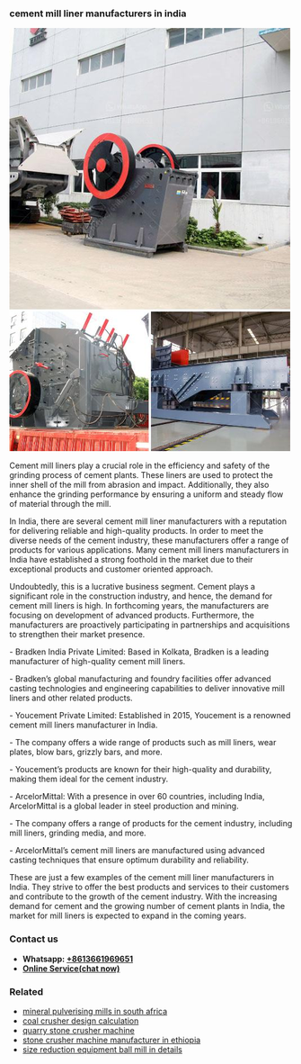 <h3>cement mill liner manufacturers in india</h3><img src='1708332547.jpg' alt=''><p>Cement mill liners play a crucial role in the efficiency and safety of the grinding process of cement plants. These liners are used to protect the inner shell of the mill from abrasion and impact. Additionally, they also enhance the grinding performance by ensuring a uniform and steady flow of material through the mill.</p><p>In India, there are several cement mill liner manufacturers with a reputation for delivering reliable and high-quality products. In order to meet the diverse needs of the cement industry, these manufacturers offer a range of products for various applications. Many cement mill liners manufacturers in India have established a strong foothold in the market due to their exceptional products and customer oriented approach.</p><p>Undoubtedly, this is a lucrative business segment. Cement plays a significant role in the construction industry, and hence, the demand for cement mill liners is high. In forthcoming years, the manufacturers are focusing on development of advanced products. Furthermore, the manufacturers are proactively participating in partnerships and acquisitions to strengthen their market presence.</p><p>- Bradken India Private Limited: Based in Kolkata, Bradken is a leading manufacturer of high-quality cement mill liners.</p><p>- Bradken’s global manufacturing and foundry facilities offer advanced casting technologies and engineering capabilities to deliver innovative mill liners and other related products.</p><p>- Youcement Private Limited: Established in 2015, Youcement is a renowned cement mill liners manufacturer in India.</p><p>- The company offers a wide range of products such as mill liners, wear plates, blow bars, grizzly bars, and more.</p><p>- Youcement’s products are known for their high-quality and durability, making them ideal for the cement industry.</p><p>- ArcelorMittal: With a presence in over 60 countries, including India, ArcelorMittal is a global leader in steel production and mining.</p><p>- The company offers a range of products for the cement industry, including mill liners, grinding media, and more.</p><p>- ArcelorMittal’s cement mill liners are manufactured using advanced casting techniques that ensure optimum durability and reliability.</p><p>These are just a few examples of the cement mill liner manufacturers in India. They strive to offer the best products and services to their customers and contribute to the growth of the cement industry. With the increasing demand for cement and the growing number of cement plants in India, the market for mill liners is expected to expand in the coming years.</p><h3>Contact us</h3><ul><li><strong>Whatsapp:&nbsp;<a href="https://wa.me/8613661969651">+8613661969651</a></strong></li><li><a href="https://swt.shibang-china.com/?git&amp;zhl&amp;cement mill liner manufacturers in india"><strong>Online Service(chat now)</strong></a></li></ul><h3>Related</h3><ul><li><a href='mineral pulverising mills in south africa.md'>mineral pulverising mills in south africa</a></li><li><a href='coal crusher design calculation.md'>coal crusher design calculation</a></li><li><a href='quarry stone crusher machine.md'>quarry stone crusher machine</a></li><li><a href='stone crusher machine manufacturer in ethiopia.md'>stone crusher machine manufacturer in ethiopia</a></li><li><a href='size reduction equipment ball mill in details.md'>size reduction equipment ball mill in details</a></li></ul>
